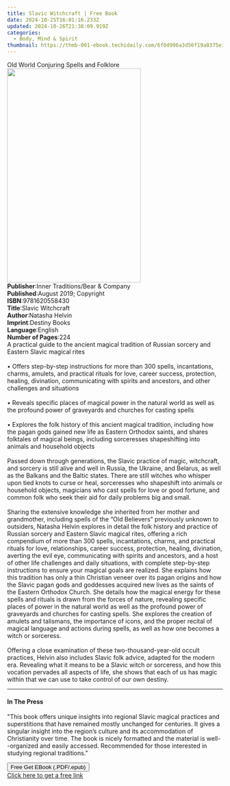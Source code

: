 ```yaml
---
title: Slavic Witchcraft | Free Book
date: 2024-10-25T16:01:16.233Z
updated: 2024-10-26T21:38:09.919Z
categories:
  - Body, Mind & Spirit
thumbnail: https://thmb-001-ebook.techidaily.com/6f0d996a3d56f19a8375e13aa0970dcd1a6558a9290373d7789743583bbbd1bb.jpg
---
```

<main id="book-container">
  <div class="flex flex-col">
    <div class="book-brief flex-1 py-6 px-4 sm:p-6 md:py-10 md:px-8">
      <!-- brief-->
      <div class="book-brief-main">Old World Conjuring Spells and Folklore</div>
    </div>
    <div
      class="book-meta-info flex-1 grid gap-4 col-start-1 col-end-3 row-start-1 sm:mb-6 sm:grid-cols-4 lg:gap-6 lg:col-start-2 lg:row-end-6 lg:row-span-6 lg:mb-0"
    >
      <div
        class="book-meta-info-left place-content-center mt-4 p-4 text-sm leading-6 col-start-2 col-span-2 dark:text-slate-400"
      >
        <img
          class="w-full h-500 object-cover rounded-lg sm:h-255 sm:col-span-2 lg:col-span-full"
          src="https://img-001-ebook.techidaily.com/f2f8827f1c09cafaa09c10aade35f1d68947c305c0e4bfedb47ab8cf05c543e7.jpg"
          alt=""
          width="312"
          height="500"
        />
      </div>
      <div
        class="book-meta-info-right mt-2 col-start-1 row-start-2 col-span-3 self-center"
      >
        <!-- meta data  -->
        <div class="flex flex-col px-4 md:px-8">
          <div class="flex-1">
            <strong>Publisher</strong>:<span class="px-2"
              >Inner Traditions/Bear &amp; Company</span
            >
          </div>
          <div class="flex-1">
            <strong>Published</strong>:<span class="px-2"
              >August 2019; Copyright</span
            >
          </div>
          <div class="flex-1">
            <strong>ISBN</strong>:<span class="px-2">9781620558430</span>
          </div>
          <div class="flex-1">
            <strong>Title</strong>:<span class="px-2">Slavic Witchcraft</span>
          </div>
          <div class="flex-1">
            <strong>Author</strong>:<span class="px-2">Natasha Helvin</span>
          </div>
          <div class="flex-1">
            <strong>Imprint</strong>:<span class="px-2">Destiny Books</span>
          </div>
          <div class="flex-1">
            <strong>Language</strong>:<span class="px-2">English</span>
          </div>
          <div class="flex-1">
            <strong>Number of Pages</strong>:<span class="px-2">224</span>
          </div>
        </div>
      </div>
    </div>
    <div class="book-description flex-1 py-6 px-4 sm:p-6 md:py-10 md:px-8">
      <div class="book-description-main">
        <div accordion-content="" id="description">
          A practical guide to the ancient magical tradition of Russian sorcery
          and Eastern Slavic magical rites <br /><br />• Offers step-by-step
          instructions for more than 300 spells, incantations, charms, amulets,
          and practical rituals for love, career success, protection, healing,
          divination, communicating with spirits and ancestors, and other
          challenges and situations <br /><br />• Reveals specific places of
          magical power in the natural world as well as the profound power of
          graveyards and churches for casting spells <br /><br />• Explores the
          folk history of this ancient magical tradition, including how the
          pagan gods gained new life as Eastern Orthodox saints, and shares
          folktales of magical beings, including sorceresses shapeshifting into
          animals and household objects <br /><br />Passed down through
          generations, the Slavic practice of magic, witchcraft, and sorcery is
          still alive and well in Russia, the Ukraine, and Belarus, as well as
          the Balkans and the Baltic states. There are still witches who whisper
          upon tied knots to curse or heal, sorceresses who shapeshift into
          animals or household objects, magicians who cast spells for love or
          good fortune, and common folk who seek their aid for daily problems
          big and small. <br /><br />Sharing the extensive knowledge she
          inherited from her mother and grandmother, including spells of the
          “Old Believers” previously unknown to outsiders, Natasha Helvin
          explores in detail the folk history and practice of Russian sorcery
          and Eastern Slavic magical rites, offering a rich compendium of more
          than 300 spells, incantations, charms, and practical rituals for love,
          relationships, career success, protection, healing, divination,
          averting the evil eye, communicating with spirits and ancestors, and a
          host of other life challenges and daily situations, with complete
          step-by-step instructions to ensure your magical goals are realized.
          She explains how this tradition has only a thin Christian veneer over
          its pagan origins and how the Slavic pagan gods and goddesses acquired
          new lives as the saints of the Eastern Orthodox Church. She details
          how the magical energy for these spells and rituals is drawn from the
          forces of nature, revealing specific places of power in the natural
          world as well as the profound power of graveyards and churches for
          casting spells. She explores the creation of amulets and talismans,
          the importance of icons, and the proper recital of magical language
          and actions during spells, as well as how one becomes a witch or
          sorceress. <br /><br />Offering a close examination of these
          two-thousand-year-old occult practices, Helvin also includes Slavic
          folk advice, adapted for the modern era. Revealing what it means to be
          a Slavic witch or sorceress, and how this vocation pervades all
          aspects of life, she shows that each of us has magic within that we
          can use to take control of our own destiny.
        </div>
        <div class="accordion-fader"></div>
      </div>
    </div>
    <div class="book-excerpts flex-1 py-6 px-4 sm:p-6 md:py-10 md:px-8">
      <!-- excerpts-->
      <div class="book-excerpts-main">
        <hr />
        <h4 class="placeholder placeholder-heading">
          <span>In The Press</span>
        </h4>
        <p>
          "This book offers unique insights into regional Slavic magical
          practices and superstitions that have remained mostly unchanged for
          centuries. It gives a singular insight into the region’s culture and
          its accommodation of Christianity over time. The book is nicely
          formatted and the material is well--organized and easily accessed.
          Recommended for those interested in studying regional traditions."
        </p>
      </div>
    </div>
    <div
      class="book-about-author flex-1 py-6 px-4 sm:p-6 md:py-10 md:px-8"
    ></div>
    <div class="book-free-get flex-1 py-6 px-4 sm:p-6 md:py-10 md:px-8">
      <button
        id="btn-free-get"
        class="bg-blue-500 hover:bg-blue-700 text-white font-bold py-2 px-4 rounded"
      >
        Free Get EBook (.PDF/.epub)
      </button>
      <div id="countdown-display" class="px-2 text-lg mt-2"></div>
      <a
        id="free-link"
        class="hidden bg-blue-500 hover:bg-blue-700 text-white font-bold py-2 px-4 rounded"
        href="https://www.ebooks.com/en-us/book/209518619/slavic-witchcraft/natasha-helvin/"
        target="_blank"
        >Click here to get a free link</a
      >
    </div>
    <script>
      let countdownTime = 0;
      let countdownInterval = null;
      document
        .getElementById('btn-free-get')
        .addEventListener('click', startCountdown);
      function startCountdown() {
        countdownTime = new Date().getTime() + 60000 * 3;
        countdownInterval = setInterval(updateCountdown, 1000);
        document.getElementById('btn-free-get').disabled = true;
        document
          .getElementById('btn-free-get')
          .classList.add('bg-gray-500', 'cursor-not-allowed');
      }
      function updateCountdown() {
        let currentTime = new Date().getTime();
        let timeLeft = countdownTime - currentTime;
        let secondsLeft = Math.floor(timeLeft / 1000);
        document.getElementById('countdown-display').innerHTML =
          `Remaining time: ${secondsLeft} seconds.`;
        if (secondsLeft <= 0) {
          clearInterval(countdownInterval);
          document.getElementById('btn-free-get').classList.add('hidden');
          document.getElementById('free-link').classList.remove('hidden');
          document.getElementById('countdown-display').innerHTML = '';
        }
      }
    </script>
  </div>
</main>

<ins class="adsbygoogle"
      style="display:block"
      data-ad-client="ca-pub-7571918770474297"
      data-ad-slot="8358498916"
      data-ad-format="auto"
      data-full-width-responsive="true"></ins>
    